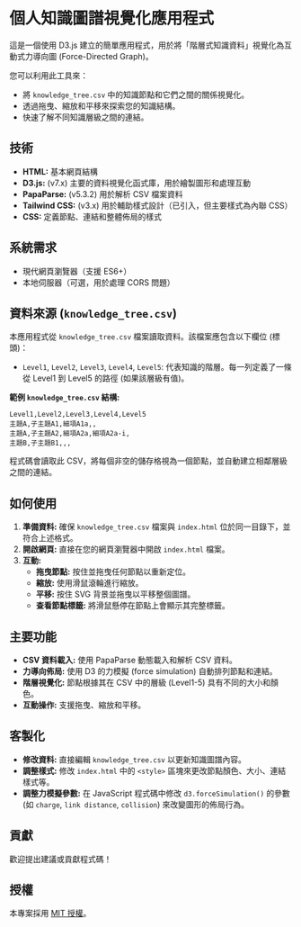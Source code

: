 # 個人知識圖譜視覺化應用程式

這是一個使用 D3.js 建立的簡單應用程式，用於將「階層式知識資料」視覺化為互動式力導向圖 (Force-Directed Graph)。

您可以利用此工具來：

*   將 `knowledge_tree.csv` 中的知識節點和它們之間的關係視覺化。
*   透過拖曳、縮放和平移來探索您的知識結構。
*   快速了解不同知識層級之間的連結。

## 技術

* **HTML:** 基本網頁結構
* **D3.js:** (v7.x) 主要的資料視覺化函式庫，用於繪製圖形和處理互動
* **PapaParse:** (v5.3.2) 用於解析 CSV 檔案資料
* **Tailwind CSS:** (v3.x) 用於輔助樣式設計（已引入，但主要樣式為內聯 CSS）
* **CSS:** 定義節點、連結和整體佈局的樣式

## 系統需求

* 現代網頁瀏覽器（支援 ES6+）
* 本地伺服器（可選，用於處理 CORS 問題）

## 資料來源 (`knowledge_tree.csv`)

本應用程式從 `knowledge_tree.csv` 檔案讀取資料。該檔案應包含以下欄位 (標頭)：

*   `Level1`, `Level2`, `Level3`, `Level4`, `Level5`: 代表知識的階層。每一列定義了一條從 Level1 到 Level5 的路徑 (如果該層級有值)。

**範例 `knowledge_tree.csv` 結構:**

```csv
Level1,Level2,Level3,Level4,Level5
主題A,子主題A1,細項A1a,,
主題A,子主題A2,細項A2a,細項A2a-i,
主題B,子主題B1,,,
```

程式碼會讀取此 CSV，將每個非空的儲存格視為一個節點，並自動建立相鄰層級之間的連結。

## 如何使用

1.  **準備資料:** 確保 `knowledge_tree.csv` 檔案與 `index.html` 位於同一目錄下，並符合上述格式。
2.  **開啟網頁:** 直接在您的網頁瀏覽器中開啟 `index.html` 檔案。
3.  **互動:**
    *   **拖曳節點:** 按住並拖曳任何節點以重新定位。
    *   **縮放:** 使用滑鼠滾輪進行縮放。
    *   **平移:** 按住 SVG 背景並拖曳以平移整個圖譜。
    *   **查看節點標籤:** 將滑鼠懸停在節點上會顯示其完整標籤。

## 主要功能

*   **CSV 資料載入:** 使用 PapaParse 動態載入和解析 CSV 資料。
*   **力導向佈局:** 使用 D3 的力模擬 (force simulation) 自動排列節點和連結。
*   **階層視覺化:** 節點根據其在 CSV 中的層級 (Level1-5) 具有不同的大小和顏色。
*   **互動操作:** 支援拖曳、縮放和平移。

## 客製化

*   **修改資料:** 直接編輯 `knowledge_tree.csv` 以更新知識圖譜內容。
*   **調整樣式:** 修改 `index.html` 中的 `<style>` 區塊來更改節點顏色、大小、連結樣式等。
*   **調整力模擬參數:** 在 JavaScript 程式碼中修改 `d3.forceSimulation()` 的參數 (如 `charge`, `link distance`, `collision`) 來改變圖形的佈局行為。

## 貢獻

歡迎提出建議或貢獻程式碼！

## 授權

本專案採用 [MIT 授權](LICENSE)。
